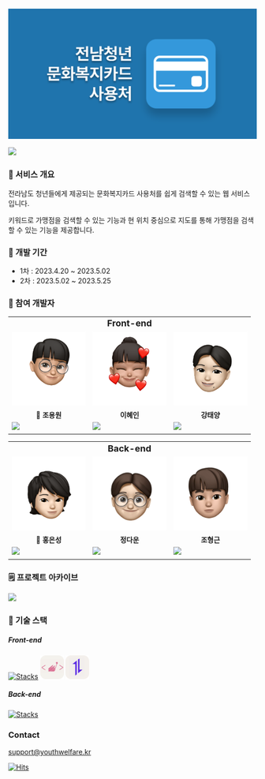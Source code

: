 ![header](https://github.com/team-culfare/YWC-FE/blob/develop/public/thumbnail.png?raw=true)

<a href = "https://youthwelfare.kr/"><img src="https://img.shields.io/badge/Project Website-blue?style=flat-square&logo=&logoColor=white"/></a>

### 🔎 서비스 개요

전라남도 청년들에게 제공되는 문화복지카드 사용처를 쉽게 검색할 수 있는 웹 서비스 입니다.

키워드로 가맹점을 검색할 수 있는 기능과 현 위치 중심으로 지도를 통해 가맹점을 검색할 수 있는 기능을 제공합니다.

### 📆 개발 기간

-   1차 : 2023.4.20 ~ 2023.5.02
-   2차 : 2023.5.02 ~ 2023.5.25

### 👥 참여 개발자

<table>
    <tr>
        <td style="font-size: 18px; font-weight: 700" align="center" colspan="3">Front-end</td>
    </tr>
    <tr>
        <td><img src="https://github.com/team-culfare/.resources/blob/main/%EC%A1%B0%EC%9A%A9%EC%9B%90.png?raw=true" width="150"/></td>
        <td><img src="https://github.com/team-culfare/.resources/blob/main/%EC%9D%B4%ED%98%9C%EC%9D%B8.png?raw=true" width="150"/></td>
        <td><img src="https://github.com/team-culfare/.resources/blob/main/%EA%B0%95%ED%83%9C%EC%96%91.jpg?raw=true" width="150"/></td>
    </tr>
    <tr>
        <td align="center" style="font-size: 14px; font-weight: 700">👑 조용원<a href = "https://github.com/nyongone"><img style="display: block; margin: 5px 0;" src="https://img.shields.io/badge/Github-black?style=flat-square&logo=&logoColor=white"/></a></td>
        <td align="center" style="font-size: 14px; font-weight: 700">이혜인<a href = "https://github.com/HAECHAN66"><img style="display: block; margin: 5px 0;" src="https://img.shields.io/badge/Github-black?style=flat-square&logo=&logoColor=white"/></a></td>
        <td align="center" style="font-size: 14px; font-weight: 700">강태양<a href = "https://github.com/zxcv2987"><img style="display: block; margin: 5px 0;" src="https://img.shields.io/badge/Github-black?style=flat-square&logo=&logoColor=white"/></a></td>
    </td>
</table>

<table>
    <tr>
        <td style="font-size: 18px; font-weight: 700" align="center" colspan="3">Back-end</td>
    </tr>
    <tr>
        <td><img src="https://github.com/team-culfare/.resources/blob/main/%ED%99%8D%EC%9D%80%EC%84%B1.png?raw=true" width="150"/></td>
        <td><img src="https://github.com/team-culfare/.resources/blob/main/%EC%A0%95%EB%8B%A4%EC%9A%B4.jpeg?raw=true" width="150"/></td>
        <td><img src="https://github.com/team-culfare/.resources/blob/main/%EC%A1%B0%ED%98%95%EA%B7%BC.jpeg?raw=true" width="150"/></td>
    </tr>
    <tr>
        <td align="center" style="font-size: 14px; font-weight: 700">👑 홍은성<a href = "https://github.com/lightpurple"><img style="display: block; margin: 5px 0;" src="https://img.shields.io/badge/Github-black?style=flat-square&logo=&logoColor=white"/></a></td>
        <td align="center" style="font-size: 14px; font-weight: 700">정다운<a href = "https://github.com/jdw611"><img style="display: block; margin: 5px 0;" src="https://img.shields.io/badge/Github-black?style=flat-square&logo=&logoColor=white"/></a></td>
        <td align="center" style="font-size: 14px; font-weight: 700">조형근<a href = "https://github.com/woomae"><img style="display: block; margin: 5px 0;" src="https://img.shields.io/badge/Github-black?style=flat-square&logo=&logoColor=white"/></a></td>
    </td>
</table>

### 🗒️ 프로젝트 아카이브

[<img src="https://img.shields.io/badge/Notion-white?style=flat&logo=notion&logoColor=black"/>](https://www.notion.so/Youth-Welfare-fa3fe1a7c5b446e8b1971128cf6d804d?pvs=4)

### 🔧 기술 스택

##### Front-end

[![Stacks](https://skills.thijs.gg/icons?i=ts,react&theme=light)](https://skills.thijs.gg) <img src="https://github.com/team-culfare/.resources/blob/main/styledcomponents.png?raw=true" width = "48"/> <img src="https://github.com/team-culfare/.resources/blob/main/axios.png?raw=tru" width ="48"/>

##### Back-end

[![Stacks](https://skills.thijs.gg/icons?i=nodejs&theme=light)](https://skills.thijs.gg)

### Contact

support@youthwelfare.kr

[![Hits](https://hits.seeyoufarm.com/api/count/incr/badge.svg?url=https%3A%2F%2Fgithub.com%2Fteam-culfare%2FYWC-FE&count_bg=%23000000&title_bg=%23000000&icon=tinder.svg&icon_color=%23E7E7E7&title=HITS&edge_flat=false)](https://hits.seeyoufarm.com)
